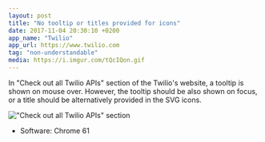 ```yaml
---
layout: post
title: "No tooltip or titles provided for icons"
date: 2017-11-04 20:30:10 +0200
app_name: "Twilio"
app_url: https://www.twilio.com
tag: "non-understandable"
media: https://i.imgur.com/tQcIQon.gif
---
```


In "Check out all Twilio APIs" section of the Twilio's website, a tooltip is shown on mouse over. However, the tooltip should be also shown on focus, or a title should be alternatively provided in the SVG icons.

!["Check out all Twilio APIs" section](https://i.imgur.com/tQcIQon.gif)

* Software: Chrome 61